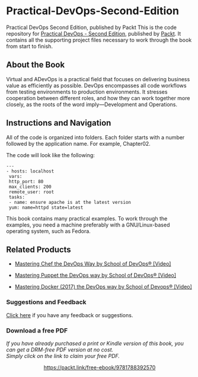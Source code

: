 # Practical-DevOps-Second-Edition
Practical DevOps Second Edition, published by Packt
This is the code repository for [Practical DevOps - Second Edition](https://www.packtpub.com/virtualization-and-cloud/practical-devops-second-edition?utm_source=github&utm_medium=repository&utm_campaign=9781788392570), published by [Packt](https://www.packtpub.com/?utm_source=github). It contains all the supporting project files necessary to work through the book from start to finish.
## About the Book
Virtual and ADevOps is a practical field that focuses on delivering business value as efficiently as possible. DevOps encompasses all code workflows from testing environments to production environments. It stresses cooperation between different roles, and how they can work together more closely, as the roots of the word imply—Development and Operations.
## Instructions and Navigation
All of the code is organized into folders. Each folder starts with a number followed by the application name. For example, Chapter02.



The code will look like the following:
```
---
- hosts: localhost
 vars:
 http_port: 80
 max_clients: 200
 remote_user: root
 tasks:
 - name: ensure apache is at the latest version
 yum: name=httpd state=latest
```

This book contains many practical examples. To work through the examples, you need a
machine preferably with a GNU/Linux-based operating system, such as Fedora.

## Related Products
* [Mastering Chef the DevOps Way by School of DevOps® [Video]](https://www.packtpub.com/virtualization-and-cloud/mastering-chef-devops-way-school-devops®-video?utm_source=github&utm_medium=repository&utm_campaign=9781789345704)

* [Mastering Puppet the DevOps way by School of DevOps® [Video]](https://www.packtpub.com/virtualization-and-cloud/mastering-puppet-devops-way-school-devops®-video?utm_source=github&utm_medium=repository&utm_campaign=9781789340921)

* [Mastering Docker (2017) the DevOps way by School of Devops® [Video]](https://www.packtpub.com/networking-and-servers/python-penetration-testing-essentials-second-edition?utm_source=github&utm_medium=repository&utm_campaign=9781789138962)

### Suggestions and Feedback
[Click here](https://docs.google.com/forms/d/e/1FAIpQLSe5qwunkGf6PUvzPirPDtuy1Du5Rlzew23UBp2S-P3wB-GcwQ/viewform) if you have any feedback or suggestions.
### Download a free PDF

 <i>If you have already purchased a print or Kindle version of this book, you can get a DRM-free PDF version at no cost.<br>Simply click on the link to claim your free PDF.</i>
<p align="center"> <a href="https://packt.link/free-ebook/9781788392570">https://packt.link/free-ebook/9781788392570 </a> </p>